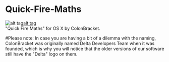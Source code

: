 # Quick-Fire-Maths
![alt tag](https://colonbracketstudio.files.wordpress.com/2016/07/icon-558-x-558-quick-fire-maths-colonbracket-studio.png?w=150&h=150)[alt tag](https://colonbracketstudio.files.wordpress.com/2016/07/icon_512x5122x.png?w=150&h=150) <br />
"Quick Fire Maths" for OS X by ColonBracket. 

#Please note:
In case you are having a bit of a dilemma with the naming, ColonBracket was originally named Delta Developers Team when it was founded, which is why you will notice that the older versions of our software still have the "Delta" logo on them.
